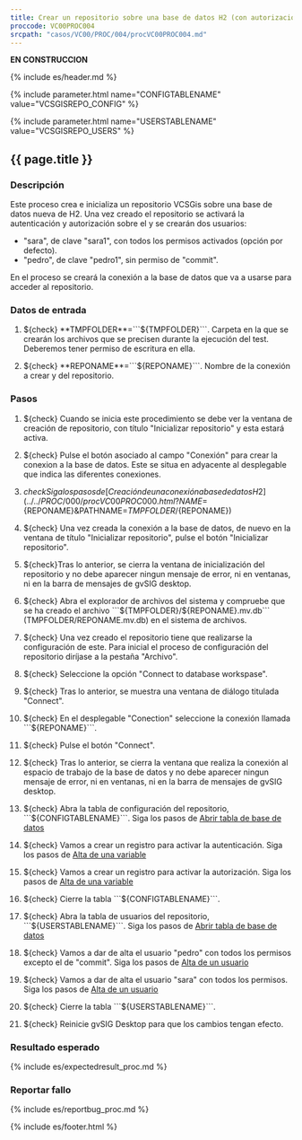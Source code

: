 ```yaml
---
title: Crear un repositorio sobre una base de datos H2 (con autorización)
proccode: VC00PROC004
srcpath: "casos/VC00/PROC/004/procVC00PROC004.md"
---
```


**EN CONSTRUCCION**

{% include es/header.md %}

{% include parameter.html name="CONFIGTABLENAME" value="VCSGISREPO_CONFIG" %}

{% include parameter.html name="USERSTABLENAME" value="VCSGISREPO_USERS" %}


## {{ page.title }}

### Descripción

Este proceso crea e inicializa un repositorio VCSGis sobre una base de datos nueva de H2.
Una vez creado el repositorio se activará la autenticación y autorización sobre el y se crearán
dos usuarios:
* "sara", de clave "sara1", con todos los permisos activados (opción por defecto).
* "pedro", de clave "pedro1", sin permiso de "commit".

En el proceso se creará la conexión a la base de datos que va a usarse para acceder al repositorio.

### Datos de entrada

1. ${check} **TMPFOLDER**=```${TMPFOLDER}```. Carpeta en la que se crearán los archivos que se precisen 
   durante la ejecución del test. Deberemos tener permiso de escritura en ella.

2. ${check} **REPONAME**=```${REPONAME}```. Nombre de la conexión a crear y del repositorio.


### Pasos

1. ${check} Cuando se inicia este procedimiento se debe ver la ventana de creación de repositorio,
   con título "Inicializar repositorio" y esta estará activa.

2. ${check} Pulse el botón asociado al campo "Conexión" para crear la conexion a la base de datos. Este se situa en
   adyacente al desplegable que indica las diferentes conexiones.

3. ${check} Siga los pasos de [Creación de una conexión a base de datos H2](../../PROC/000/procVC00PROC000.html?NAME=${REPONAME}&PATHNAME=${TMPFOLDER}/${REPONAME}) 

4. ${check} Una vez creada la conexión a la base de datos, de nuevo en la ventana de título "Inicializar repositorio",
   pulse el botón "Inicializar repositorio". 
   
5. ${check}Tras lo anterior, se cierra la ventana de inicialización del repositorio
   y no debe aparecer ningun mensaje de error, ni en ventanas, ni en la barra de mensajes de gvSIG desktop.
   
6. ${check} Abra el explorador de archivos del sistema y compruebe que se ha creado el archivo 
   ```${TMPFOLDER}/${REPONAME}.mv.db``` (TMPFOLDER/REPONAME.mv.db) en el sistema de archivos.

7. ${check} Una vez creado el repositorio tiene que realizarse la configuración de este. Para inicial el proceso 
   de configuración del repositorio diríjase a la pestaña "Archivo".

8. ${check} Seleccione la opción "Connect to database workspase".

9. ${check} Tras lo anterior, se muestra una ventana de diálogo titulada "Connect".

10. ${check} En el desplegable "Conection" seleccione la conexión llamada ```${REPONAME}```.

11. ${check} Pulse el botón "Connect".

12. ${check} Tras lo anterior, se cierra la ventana que realiza la conexión al espacio de trabajo de la base de datos
   y no debe aparecer ningun mensaje de error, ni en ventanas, ni en la barra de mensajes de gvSIG desktop.

13. ${check} Abra la tabla de configuración del repositorio, ```${CONFIGTABLENAME}```. Siga los pasos de 
    [Abrir tabla de base de datos](../../PROC/011/procVC00PROC011.html?BBDD=${REPONAME}&TABLENAME=${CONFIGTABLENAME})

14. ${check} Vamos a crear un registro para activar la autenticación. Siga los pasos de 
    [Alta de una variable](../../PROC/009/procVC00PROC009.html?VARIABLE=AUTHENTICATION&VALUE=true)

15. ${check} Vamos a crear un registro para activar la autorización. Siga los pasos de 
    [Alta de una variable](../../PROC/009/procVC00PROC009.html?VARIABLE=AUTHORIZATION&VALUE=true)

16. ${check} Cierre la tabla ```${CONFIGTABLENAME}```.

17. ${check} Abra la tabla de usuarios del repositorio, ```${USERSTABLENAME}```. Siga los pasos de 
    [Abrir tabla de base de datos](../../PROC/011/procVC00PROC011.html?BBDD=${REPONAME}&TABLENAME=${USERSTABLENAME})

18. ${check} Vamos a dar de alta el usuario "pedro" con todos los permisos excepto el de "commit". Siga los pasos de 
    [Alta de un usuario](../../PROC/010/procVC00PROC010.html?NAME=pedro&PASSWORD=pedro1&OPERATIONS=add,entities,update,checkout,history,topologyplan,users)

19. ${check} Vamos a dar de alta el usuario "sara" con todos los permisos. Siga los pasos de 
    [Alta de un usuario](../../PROC/010/procVC00PROC010.html?NAME=sara&PASSWORD=sara1&OPERATIONS=add,entities,commit,update,checkout,history,topologyplan,users)

20. ${check} Cierre la tabla ```${USERSTABLENAME}```.

21. ${check} Reinicie gvSIG Desktop para que los cambios tengan efecto.


### Resultado esperado

{% include es/expectedresult_proc.md %}

### Reportar fallo

{% include es/reportbug_proc.md %}

{% include es/footer.html %}

